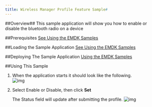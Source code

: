 ```yaml
---
title: Wireless Manager Profile Feature Sample#
---
```


##Overview##
This sample application will show you how to enable or disable the bluetooth radio on a device

##Prerequisites
[See Using the EMDK Samples](/emdk-for-android/4-0/guide/sample/emdksamples)

##Loading the Sample Application
[See Using the EMDK Samples](/emdk-for-android/4-0/guide/sample/emdksamples)

##Deploying The Sample Application
[Using the EMDK Samples](/emdk-for-android/4-0/guide/sample/emdksamples)

##Using This Sample
1. When the application starts it should look like the following.  
	![img](images/samples/wireless1.png)  
2. Select Enable or Disable, then click **Set**
	
	The Status field will update after submitting the profile.
	![img](images/samples/wireless2.png)  	


